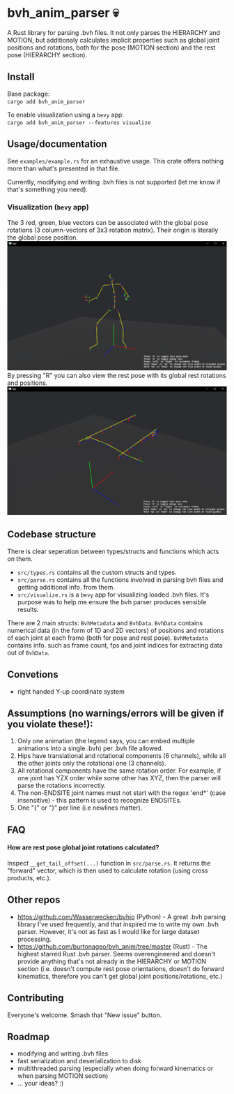 # bvh_anim_parser 💀
A Rust library for parsing .bvh files. It not only parses the HIERARCHY and MOTION, but additionaly calculates implicit properties such as global joint positions and rotations, both for the pose (MOTION section) and the rest pose (HIERARCHY section). 



## Install
Base package:  
`cargo add bvh_anim_parser`

To enable visualization using a `bevy` app:  
`cargo add bvh_anim_parser --features visualize`

## Usage/documentation

See `examples/example.rs` for an exhaustive usage. This crate offers nothing more than what's presented in that file.

Currently, modifying and writing .bvh files is not supported (let me know if that's something you need).

### Visualization (`bevy` app)
The 3 red, green, blue vectors can be associated with the global pose rotations (3 column-vectors of 3x3 rotation matrix). Their origin is literally the global pose position.
![anim](./readme_assets/visualize1.png)
By pressing "R" you can also view the rest pose with its global rest rotations and positions.
![rest_pose](./readme_assets/visualize2.png)

## Codebase structure
There is clear seperation between types/structs and functions which acts on them.

- `src/types.rs` contains all the custom structs and types.
- `src/parse.rs` contains all the functions involved in parsing bvh files and getting additional info. from them.
- `src/visualize.rs` is a `bevy` app for visualizing loaded .bvh files. It's purpose was to help me ensure the bvh parser produces sensible results.

There are 2 main structs: `BvhMetadata` and `BvhData`. `BvhData` contains numerical data (in the form of 1D and 2D vectors) of positions and rotations of each joint at each frame (both for pose and rest pose). `BvhMetadata` contains info. such as frame count, fps and joint indices for extracting data out of `BvhData`.


## Convetions
- right handed Y-up coordinate system


## Assumptions (no warnings/errors will be given if you violate these!):
1. Only one animation (the legend says, you can embed multiple animations into a single .bvh) per .bvh file allowed.
2. Hips have translational and rotational components (6 channels), while all the other joints only the rotational one (3 channels). 
3. All rotational components have the same rotation order. For example, if one joint has YZX order while some other has XYZ, then the parser will parse the rotations incorrectly.
4. The non-ENDSITE joint names must not start with the regex 'end*' (case insensitive) - this pattern is used to recognize ENDSITEs.
5. One "\{" or "\}" per line (i.e newlines matter).


## FAQ
####  How are rest pose global joint rotations calculated?
Inspect `__get_tail_offset(...)` function in `src/parse.rs`. It returns the "forward" vector, which is then used to calculate rotation (using cross products, etc.).


## Other repos
- https://github.com/Wasserwecken/bvhio (Python) - A great .bvh parsing library I've used frequently, and that inspired me to write my own .bvh parser. However, it's not as fast as I would like for large dataset processing. 
- https://github.com/burtonageo/bvh_anim/tree/master (Rust) - The highest starred Rust .bvh parser. Seems overengineered and doesn't provide anything that's not already in the HIERARCHY or MOTION section (i.e. doesn't compute rest pose orientations, doesn't do forward kinematics, therefore you can't get global joint positions/rotations, etc.) 

## Contributing
Everyone's welcome. Smash that "New issue" button.

## Roadmap
- modifying and writing .bvh files
- fast serialization and deserialization to disk
- multithreaded parsing (especially when doing forward kinematics or when parsing MOTION section)
- ... your ideas? :)